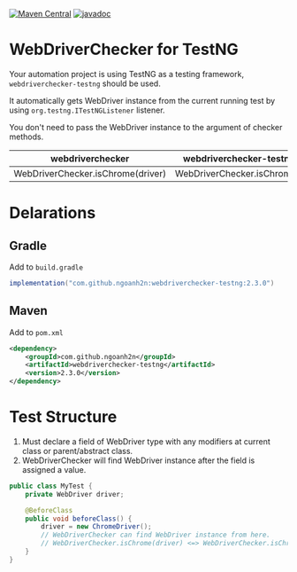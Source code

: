 [![Maven Central](https://maven-badges.herokuapp.com/maven-central/com.github.ngoanh2n/webdriverchecker-testng/badge.svg)](https://maven-badges.herokuapp.com/maven-central/com.github.ngoanh2n/webdriverchecker-testng)
[![javadoc](https://javadoc.io/badge2/com.github.ngoanh2n/webdriverchecker-testng/javadoc.svg)](https://javadoc.io/doc/com.github.ngoanh2n/webdriverchecker-testng)

# WebDriverChecker for TestNG
Your automation project is using TestNG as a testing framework, `webdriverchecker-testng` should be used.

It automatically gets WebDriver instance from the current running test by using `org.testng.ITestNGListener` listener.

You don't need to pass the WebDriver instance to the argument of checker methods.

| webdriverchecker   	              | webdriverchecker-testng     |
|---	                              |---	                        |
| WebDriverChecker.isChrome(driver) | WebDriverChecker.isChrome() |

# Delarations
## Gradle
Add to `build.gradle`
```gradle
implementation("com.github.ngoanh2n:webdriverchecker-testng:2.3.0")
```

## Maven
Add to `pom.xml`
```xml
<dependency>
    <groupId>com.github.ngoanh2n</groupId>
    <artifactId>webdriverchecker-testng</artifactId>
    <version>2.3.0</version>
</dependency>
```

# Test Structure
1. Must declare a field of WebDriver type with any modifiers at current class or parent/abstract class.
2. WebDriverChecker will find WebDriver instance after the field is assigned a value.

```java
public class MyTest {
    private WebDriver driver;

    @BeforeClass
    public void beforeClass() {
        driver = new ChromeDriver();
        // WebDriverChecker can find WebDriver instance from here.
        // WebDriverChecker.isChrome(driver) <=> WebDriverChecker.isChrome()
    }
}
```
